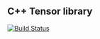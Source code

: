 ## C++ Tensor library

[![Build Status](https://travis-ci.com/cpp977/Tensor.svg?token=W64saGyDC6yspdrrxsa3&branch=master)](https://travis-ci.com/cpp977/Tensor)

[![<cpp977>](https://circleci.com/gh/cpp977/Tensor.svg?style=shield&circle-token=3f4cb5329830253f59bafcc47fa4b309ca78dc2d)](https://app.circleci.com/pipelines/github/cpp977)
